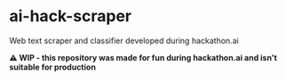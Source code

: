 # ai-hack-scraper
Web text scraper and classifier developed during hackathon.ai

**⚠️ WIP - this repository was made for fun during hackathon.ai and isn't suitable for production**
